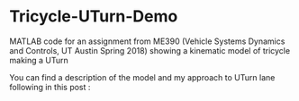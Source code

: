 # Tricycle-UTurn-Demo
MATLAB code for an assignment from ME390 (Vehicle Systems Dynamics and Controls, UT Austin Spring 2018) showing a kinematic model of tricycle making a UTurn

You can find a description of the model and my approach to UTurn lane following in this post : 
